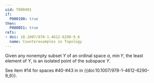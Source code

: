 ```yaml
---
uid: T000491
if:
  P000190: true
then:
  P000051: true
refs:
- doi: 10.1007/978-1-4612-6290-9_6
  name: Counterexamples in Topology
---
```


Given any nonempty subset $Y$ of an ordinal space $\alpha$, $\min Y$, the least element of $Y$, is an isolated point of the subspace $Y$.

See item #14 for spaces #40-#43 in in {{doi:10.1007/978-1-4612-6290-9_6}}.
